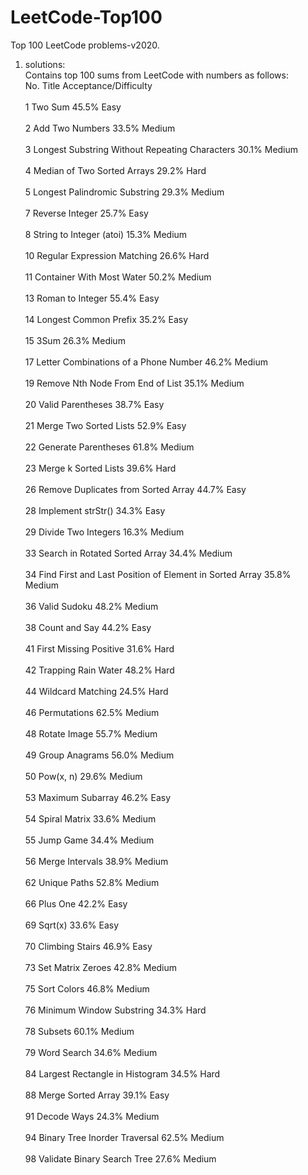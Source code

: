 # LeetCode-Top100
Top 100 LeetCode problems-v2020.<br />
 1. solutions:<br />
    Contains top 100 sums from LeetCode with numbers as follows:
<br />    No.  Title	     	Acceptance/Difficulty  
<br />    1	Two Sum    		45.5%	Easy	
<br />    2	Add Two Numbers    		33.5%	Medium	
<br />    3	Longest Substring Without Repeating Characters    		30.1%	Medium	
<br />    4	Median of Two Sorted Arrays    		29.2%	Hard	
<br />    5	Longest Palindromic Substring    		29.3%	Medium	
<br />    7	Reverse Integer    		25.7%	Easy	
<br />    8	String to Integer (atoi)    		15.3%	Medium	
<br />    10	Regular Expression Matching    		26.6%	Hard	
<br />    11	Container With Most Water    		50.2%	Medium	
<br />    13	Roman to Integer    		55.4%	Easy	
<br />    14	Longest Common Prefix    		35.2%	Easy	
<br />    15	3Sum    		26.3%	Medium	
<br />    17	Letter Combinations of a Phone Number    		46.2%	Medium	
<br />    19	Remove Nth Node From End of List    		35.1%	Medium	
<br />    20	Valid Parentheses    		38.7%	Easy	
<br />    21	Merge Two Sorted Lists    		52.9%	Easy	
<br />    22	Generate Parentheses    		61.8%	Medium	
<br />    23	Merge k Sorted Lists    		39.6%	Hard	
<br />    26	Remove Duplicates from Sorted Array    		44.7%	Easy	
<br />    28	Implement strStr()    		34.3%	Easy	
<br />    29	Divide Two Integers    		16.3%	Medium	
<br />    33	Search in Rotated Sorted Array    		34.4%	Medium	
<br />    34	Find First and Last Position of Element in Sorted Array    		35.8%	Medium	
<br />    36	Valid Sudoku    		48.2%	Medium	
<br />    38	Count and Say    		44.2%	Easy	
<br />    41	First Missing Positive    		31.6%	Hard	
<br />    42	Trapping Rain Water    		48.2%	Hard	
<br />    44	Wildcard Matching    		24.5%	Hard	
<br />    46	Permutations    		62.5%	Medium	
<br />    48	Rotate Image    		55.7%	Medium	
<br />    49	Group Anagrams    		56.0%	Medium	
<br />    50	Pow(x, n)    		29.6%	Medium	
<br />    53	Maximum Subarray    		46.2%	Easy	
<br />    54	Spiral Matrix    		33.6%	Medium	
<br />    55	Jump Game    		34.4%	Medium	
<br />    56	Merge Intervals    		38.9%	Medium	
<br />    62	Unique Paths    		52.8%	Medium	
<br />    66	Plus One    		42.2%	Easy	
<br />    69	Sqrt(x)    		33.6%	Easy	
<br />    70	Climbing Stairs    		46.9%	Easy	
<br />    73	Set Matrix Zeroes    		42.8%	Medium	
<br />    75	Sort Colors    		46.8%	Medium	
<br />    76	Minimum Window Substring    		34.3%	Hard	
<br />    78	Subsets    		60.1%	Medium	
<br />    79	Word Search    		34.6%	Medium	
<br />    84	Largest Rectangle in Histogram    		34.5%	Hard	
<br />    88	Merge Sorted Array    		39.1%	Easy	
<br />    91	Decode Ways    		24.3%	Medium	
<br />    94	Binary Tree Inorder Traversal    		62.5%	Medium	
<br />    98	Validate Binary Search Tree    		27.6%	Medium

